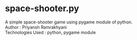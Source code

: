 # space-shooter.py
A simple space-shooter game using pygame module of python.
<br/>
Author : Priyansh Ramrakhyani
<br/>
Technologies Used : python, pygame module
